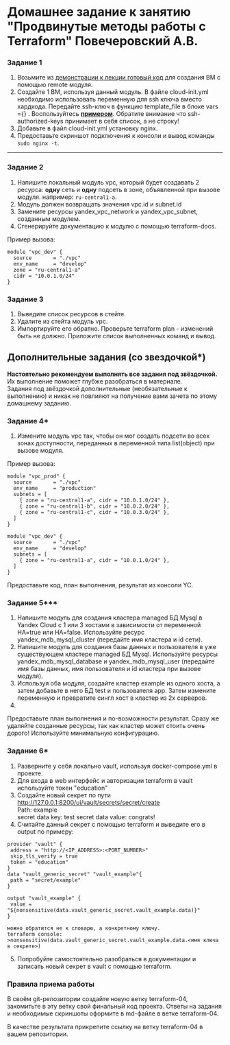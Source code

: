 # Домашнее задание к занятию "Продвинутые методы работы с Terraform" Повечеровский А.В.


### Задание 1

1. Возьмите из [демонстрации к лекции готовый код](https://github.com/netology-code/ter-homeworks/tree/main/04/demonstration1) для создания ВМ с помощью remote модуля.
2. Создайте 1 ВМ, используя данный модуль. В файле cloud-init.yml необходимо использовать переменную для ssh ключа вместо хардкода. Передайте ssh-ключ в функцию template_file в блоке vars ={} .
Воспользуйтесь [**примером**](https://grantorchard.com/dynamic-cloudinit-content-with-terraform-file-templates/). Обратите внимание что ssh-authorized-keys принимает в себя список, а не строку!
3. Добавьте в файл cloud-init.yml установку nginx.
4. Предоставьте скриншот подключения к консоли и вывод команды ```sudo nginx -t```.

------

### Задание 2

1. Напишите локальный модуль vpc, который будет создавать 2 ресурса: **одну** сеть и **одну** подсеть в зоне, объявленной при вызове модуля. например: ```ru-central1-a```.
2. Модуль должен возвращать значения vpc.id и subnet.id
3. Замените ресурсы yandex_vpc_network и yandex_vpc_subnet, созданным модулем.
4. Сгенерируйте документацию к модулю с помощью terraform-docs.    
 
Пример вызова:
```
module "vpc_dev" {
  source       = "./vpc"
  env_name     = "develop"
  zone = "ru-central1-a"
  cidr = "10.0.1.0/24"
}
```

### Задание 3
1. Выведите список ресурсов в стейте.
2. Удалите из стейта модуль vpc.
3. Импортируйте его обратно. Проверьте terraform plan - изменений быть не должно.
Приложите список выполненных команд и вывод.

## Дополнительные задания (со звездочкой*)

**Настоятельно рекомендуем выполнять все задания под звёздочкой.**   Их выполнение поможет глубже разобраться в материале.   
Задания под звёздочкой дополнительные (необязательные к выполнению) и никак не повлияют на получение вами зачета по этому домашнему заданию. 


### Задание 4*

1. Измените модуль vpc так, чтобы он мог создать подсети во всех зонах доступности, переданных в переменной типа list(object) при вызове модуля.  
  
Пример вызова:
```
module "vpc_prod" {
  source       = "./vpc"
  env_name     = "production"
  subnets = [
    { zone = "ru-central1-a", cidr = "10.0.1.0/24" },
    { zone = "ru-central1-b", cidr = "10.0.2.0/24" },
    { zone = "ru-central1-c", cidr = "10.0.3.0/24" },
  ]
}

module "vpc_dev" {
  source       = "./vpc"
  env_name     = "develop"
  subnets = [
    { zone = "ru-central1-a", cidr = "10.0.1.0/24" },
  ]
}
```

Предоставьте код, план выполнения, результат из консоли YC.

### Задание 5***

1. Напишите модуль для создания кластера managed БД Mysql в Yandex Cloud с 1 или 3 хостами в зависимости от переменной HA=true или HA=false. Используйте ресурс yandex_mdb_mysql_cluster (передайте имя кластера и id сети).
2. Напишите модуль для создания базы данных и пользователя в уже существующем кластере managed БД Mysql. Используйте ресурсы yandex_mdb_mysql_database и yandex_mdb_mysql_user (передайте имя базы данных, имя пользователя и id кластера при вызове модуля).
3. Используя оба модуля, создайте кластер example из одного хоста, а затем добавьте в него БД test и пользователя app. Затем измените переменную и превратите сингл хост в кластер из 2х серверов.
4. 
Предоставьте план выполнения и по-возможности результат. Сразу же удаляйте созданные ресурсы, так как кластер может стоить очень дорого! Используйте минимальную конфигурацию.

### Задание 6*

1. Разверните у себя локально vault, используя docker-compose.yml в проекте.
2. Для входа в web интерфейс и авторизации terraform в vault используйте токен "education"
3. Создайте новый секрет по пути http://127.0.0.1:8200/ui/vault/secrets/secret/create  
Path: example  
secret data key: test 
secret data value: congrats!  
4. Считайте данный секрет с помощью terraform и выведите его в output по примеру:
```
provider "vault" {
 address = "http://<IP_ADDRESS>:<PORT_NUMBER>"
 skip_tls_verify = true
 token = "education"
}
data "vault_generic_secret" "vault_example"{
 path = "secret/example"
}

output "vault_example" {
 value = "${nonsensitive(data.vault_generic_secret.vault_example.data)}"
} 

можно обратится не к словарю, а конкретному ключу.
terraform console: >nonsensitive(data.vault_generic_secret.vault_example.data.<имя ключа в секрете>)
```
5. Попробуйте самостоятельно разобраться в документации и записать новый секрет в vault с помощью terraform. 


### Правила приема работы

В своём git-репозитории создайте новую ветку terraform-04, закомитьте в эту ветку свой финальный код проекта. Ответы на задания и необходимые скриншоты оформите в md-файле в ветке terraform-04.

В качестве результата прикрепите ссылку на ветку terraform-04 в вашем репозитории.

